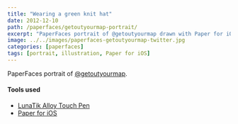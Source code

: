 ```yaml
---
title: "Wearing a green knit hat"
date: 2012-12-10
path: /paperfaces/getoutyourmap-portrait/
excerpt: "PaperFaces portrait of @getoutyourmap drawn with Paper for iOS on an iPad."
image: ../../images/paperfaces-getoutyourmap-twitter.jpg
categories: [paperfaces]
tags: [portrait, illustration, Paper for iOS]
---
```


PaperFaces portrait of [@getoutyourmap](https://twitter.com/getoutyourmap).

#### Tools used

- [LunaTik Alloy Touch Pen](https://www.amazon.com/gp/product/B00821TR7G/ref=as_li_ss_tl?ie=UTF8&tag=mademist-20&linkCode=as2&camp=1789&creative=390957&creativeASIN=B00821TR7G)
- [Paper for iOS](https://paper.bywetransfer.com/)
